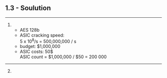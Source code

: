 ## 1.3 - Soulution

---

1. - AES 128b
   - ASIC cracking speed:\
     5 x 10<sup>8</sup>/s = 500,000,000 / s
   - budget: $1,000,000
   - ASIC costs: 50$\
     ASIC count = $1,000,000 / $50 = 200 000

---

2.
